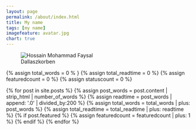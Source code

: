 ```yaml
---
layout: page
permalink: /about/index.html
title: My name
tags: [my name]
imagefeature: avatar.jpg
chart: true
---
```

<figure>
  <img src="{{ site.url }}/avatar.jpg" alt="Hossain Mohammad Faysal">
  <figcaption>Dallaszkorben</figcaption>
</figure>

{% assign total_words = 0 %	}
{% assign total_readtime = 0 %}
{% assign featuredcount = 0 %}
{% assign statuscount = 0 %}

{% for post in site.posts %}
    {% assign post_words = post.content | strip_html | number_of_words %}
    {% assign readtime = post_words | append: '.0' | divided_by:200 %}
    {% assign total_words = total_words | plus: post_words %}
    {% assign total_readtime = total_readtime | plus: readtime %}
    {% if post.featured %}
    {% assign featuredcount = featuredcount | plus: 1 %}
    {% endif %}
{% endfor %}


